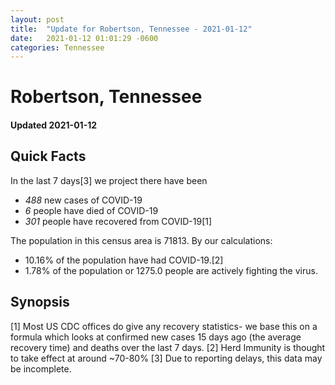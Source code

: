 ```yaml
---
layout: post
title:  "Update for Robertson, Tennessee - 2021-01-12"
date:   2021-01-12 01:01:29 -0600
categories: Tennessee
---
```


# Robertson, Tennessee
#### Updated 2021-01-12

## Quick Facts

In the last 7 days[3] we project there have been
- *488* new cases of COVID-19
- *6* people have died of COVID-19
- *301* people have recovered from COVID-19[1]

The population in this census area is 71813. By our calculations:
- 10.16% of the population have had COVID-19.[2]
- 1.78% of the population or 1275.0 people are actively fighting the virus.

## Synopsis




[1] Most US CDC offices do give any recovery statistics- we base this on a formula which looks at confirmed new cases
15 days ago (the average recovery time) and deaths over the last 7 days.
[2] Herd Immunity is thought to take effect at around ~70-80%
[3] Due to reporting delays, this data may be incomplete. 
    